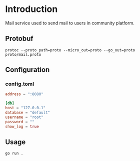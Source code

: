 # Introduction
Mail service used to send mail to users in community platform.

## Protobuf
```
protoc --proto_path=proto --micro_out=proto --go_out=proto proto/mail.proto
```

## Configuration
### config.toml
```toml
address = ":8080"

[db]
host = "127.0.0.1"
database = "default"
username = "root"
password = ""
show_log = true
```

## Usage
```
go run .
```